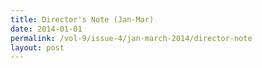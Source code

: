 ```yaml
---
title: Director's Note (Jan-Mar)
date: 2014-01-01
permalink: /vol-9/issue-4/jan-march-2014/director-note
layout: post
---
```

